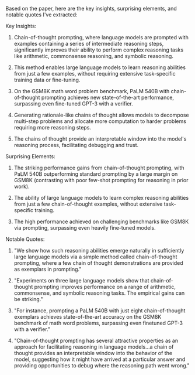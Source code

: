 Based on the paper, here are the key insights, surprising elements, and notable quotes I've extracted:

Key Insights:

1. Chain-of-thought prompting, where language models are prompted with examples containing a series of intermediate reasoning steps, significantly improves their ability to perform complex reasoning tasks like arithmetic, commonsense reasoning, and symbolic reasoning.

2. This method enables large language models to learn reasoning abilities from just a few examples, without requiring extensive task-specific training data or fine-tuning.

3. On the GSM8K math word problem benchmark, PaLM 540B with chain-of-thought prompting achieves new state-of-the-art performance, surpassing even fine-tuned GPT-3 with a verifier.

4. Generating rationale-like chains of thought allows models to decompose multi-step problems and allocate more computation to harder problems requiring more reasoning steps.

5. The chains of thought provide an interpretable window into the model's reasoning process, facilitating debugging and trust.

Surprising Elements:

1. The striking performance gains from chain-of-thought prompting, with PaLM 540B outperforming standard prompting by a large margin on GSM8K (contrasting with poor few-shot prompting for reasoning in prior work).

2. The ability of large language models to learn complex reasoning abilities from just a few chain-of-thought examples, without extensive task-specific training.

3. The high performance achieved on challenging benchmarks like GSM8K via prompting, surpassing even heavily fine-tuned models.

Notable Quotes:

1. "We show how such reasoning abilities emerge naturally in sufficiently large language models via a simple method called chain-of-thought prompting, where a few chain of thought demonstrations are provided as exemplars in prompting."

2. "Experiments on three large language models show that chain-of-thought prompting improves performance on a range of arithmetic, commonsense, and symbolic reasoning tasks. The empirical gains can be striking."

3. "For instance, prompting a PaLM 540B with just eight chain-of-thought exemplars achieves state-of-the-art accuracy on the GSM8K benchmark of math word problems, surpassing even finetuned GPT-3 with a verifier."

4. "Chain-of-thought prompting has several attractive properties as an approach for facilitating reasoning in language models...a chain of thought provides an interpretable window into the behavior of the model, suggesting how it might have arrived at a particular answer and providing opportunities to debug where the reasoning path went wrong."